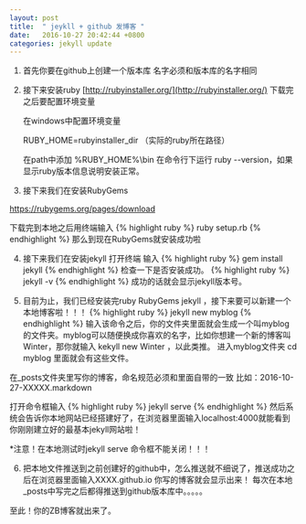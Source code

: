 ```yaml
---
layout: post
title:  " jeykll + github 发博客 "
date:   2016-10-27 20:42:44 +0800
categories: jekyll update
---
```


1. 首先你要在github上创建一个版本库
名字必须和版本库的名字相同
2. 接下来安装ruby
[http://rubyinstaller.org/](http://rubyinstaller.org/)
下载完之后要配置环境变量

    在windows中配置环境变量

    RUBY_HOME=rubyinstaller_dir （实际的ruby所在路径）

    在path中添加 %RUBY_HOME%\bin
在命令行下运行 ruby --version，如果显示ruby版本信息说明安装正常。
3. 接下来我们在安装RubyGems

https://rubygems.org/pages/download

下载完到本地之后用终端输入
{% highlight ruby %}
ruby setup.rb
{% endhighlight %}
那么到现在RubyGems就安装成功啦

4. 接下来我们在安装jekyll
打开终端 输入
{% highlight ruby %}
gem install jekyll
{% endhighlight %}
检查一下是否安装成功。
{% highlight ruby %}
jekyll -v
{% endhighlight %}
成功的话就会显示jekyll版本号。

5. 目前为止，我们已经安装完ruby RubyGems jekyll ，接下来要可以新建一个本地博客啦！！！
{% highlight ruby %}
jekyll new myblog
{% endhighlight %}
输入该命令之后，你的文件夹里面就会生成一个叫myblog的文件夹。myblog可以随便换成你喜欢的名字，比如你想建一个新的博客叫Winter，那你就输入 kekyll new Winter ，以此类推。
进入myblog文件夹 cd myblog
里面就会有这些文件。

在_posts文件夹里写你的博客，命名规范必须和里面自带的一致 比如：2016-10-27-XXXXX.markdown

打开命令框输入
{% highlight ruby %}
jekyll serve
{% endhighlight %}
然后系统会告诉你本地网站已经搭建好了，在浏览器里面输入localhost:4000就能看到你刚刚建立好的最基本jekyll网站啦！

*注意！在本地测试时jekyll serve 命令框不能关闭！！！

6.  把本地文件推送到之前创建好的github中，怎么推送就不细说了，推送成功之后在浏览器里面输入XXXX.github.io 你写的博客就会显示出来！
每次在本地_posts中写完之后都得推送到github版本库中。。。。。

至此！你的ZB博客就出来了。